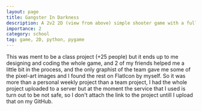 ```yaml
---
layout: page
title: Gangster In Darkness
description: A 2v2 2D (view from above) simple shooter game with a fully destroyable and wall placeable map, done via python and pygame
importance: 2
category: school
tag: game, 2D, python, pygame
---
```


This was ment to be a class project (+25 people) but it ends up to me designing and coding the whole game, and 2 of my friends helped me a little bit in the process, and the only graphist of the team gave me some of the pixel-art images and I found the rest on FlatIcon by myself.
So it was more than a personal weekly project than a team project, I had the whole project uploaded to a server but at the moment the service that I used is turn out to be not safe, so I don't attach the link to the project untill I upload that on my GitHub.
